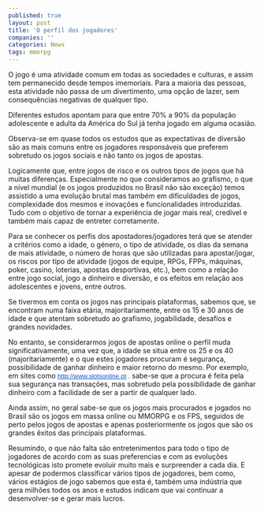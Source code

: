 ```yaml
---
published: true
layout: post
title: 'O perfil dos jogadores'
companies: ''
categories: News
tags: mmorpg
---
```

<p class="MsoNormal">O jogo é uma atividade comum em todas as sociedades e culturas, e assim tem permanecido desde tempos imemoriais. Para a maioria das pessoas, esta atividade não passa de um divertimento, uma opção de lazer, sem consequências negativas de qualquer tipo.
<p class="MsoNormal"> 
<p class="MsoNormal">Diferentes estudos apontam para que entre 70% a 90% da população adolescente e adulta da América do Sul já tenha jogado em alguma ocasião.
<p class="MsoNormal"> 
<p class="MsoNormal">Observa-se em quase todos os estudos que as expectativas de diversão são as mais comuns entre os jogadores responsáveis que preferem sobretudo os jogos sociais e não tanto os jogos de apostas.
<p class="MsoNormal"> 
<p class="MsoNormal">Logicamente que, entre jogos de risco e os outros tipos de jogos que há muitas diferenças. Especialmente no que consideramos ao grafismo, o que a nível mundial (e os jogos produzidos no Brasil não são exceção) temos assistido a uma evolução brutal mas também em dificuldades de jogos, complexidade dos mesmos e inovações e funcionalidades introduzidas. Tudo com o objetivo de tornar a experiência de jogar mais real, credível e também mais capaz de entreter corretamente.
<p class="MsoNormal"> 
<p class="MsoNormal">Para se conhecer os perfis dos apostadores/jogadores terá que se atender a critérios como a idade, o género, o tipo de atividade, os dias da semana de mais atividade, o número de horas que são utilizadas para apostar/jogar, os riscos por tipo de atividade (jogos de equipe, RPGs, FPPs, máquinas, poker, casino, loterias, apostas desportivas, etc.), bem como a relação entre jogo social, jogo a dinheiro e diversão, e os efeitos em relação aos adolescentes e jovens, entre outros.
<p class="MsoNormal"> 
<p class="MsoNormal">Se tivermos em conta os jogos nas principais plataformas, sabemos que, se encontram numa faixa etária, majoritariamente, entre os 15 e 30 anos de idade e que atentam sobretudo ao grafismo, jogabilidade, desafios e grandes novidades.
<p class="MsoNormal"> 
<p class="MsoNormal">No entanto, se considerarmos jogos de apostas online o perfil muda significativamente, uma vez que, a idade se situa entre os 25 e os 40 (majoritariamente) e o que estes jogadores procuram é segurança, possibilidade de ganhar dinheiro e maior retorno do mesmo. Por exemplo, em sites como <a style="color: #1155cc; font-family: arial, sans-serif; font-size: 13px;" href="http://www.slotsonline.pt" target="_blank">http://www.slotsonline.pt</a>
<span style="color: #222222; font-family: arial, sans-serif; font-size: 13px;">.</span> sabe-se que a procura é feita pela sua segurança nas transações, mas sobretudo pela possibilidade de ganhar dinheiro com a facilidade de ser a partir de qualquer lado.
<p class="MsoNormal"> 
<p class="MsoNormal">Ainda assim, no geral sabe-se que os jogos mais procurados e jogados no Brasil são os jogos em massa online ou MMORPG e os FPS, seguidos de perto pelos jogos de apostas e apenas posteriormente os jogos que são os grandes êxitos das principais plataformas.
 
<p class="MsoNormal">Resumindo, o que não falta são entretenimentos para todo o tipo de jogadores de acordo com as suas preferencias e com as evoluções tecnológicas isto promete evoluir muito mais e surpreender a cada dia. E apesar de podermos classificar vários tipos de jogadores, bem como, vários estágios de jogo sabemos que esta é, também uma indústria que gera milhões todos os anos e estudos indicam que vai continuar a desenvolver-se e gerar mais lucros.
